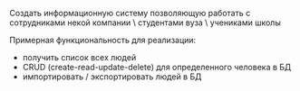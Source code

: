 Создать информационную систему позволяющую работать 
с сотрудниками некой компании \ студентами вуза \ учениками школы


Примерная функциональность для реализации:
- получить список всех людей
- CRUD (create-read-update-delete) для определенного человека в БД
- импортировать / экспортировать людей в БД